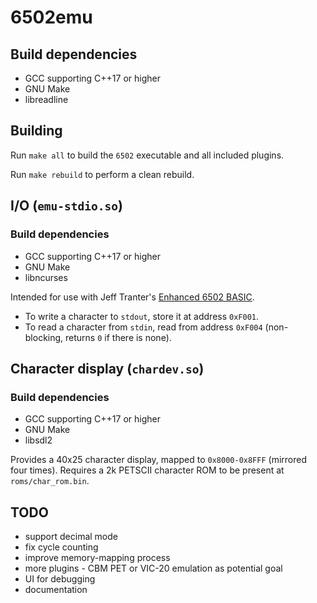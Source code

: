 # 6502emu

## Build dependencies

- GCC supporting C++17 or higher
- GNU Make
- libreadline

## Building

Run `make all` to build the `6502` executable and all included plugins.

Run `make rebuild` to perform a clean rebuild.

## I/O (`emu-stdio.so`)

### Build dependencies

- GCC supporting C++17 or higher
- GNU Make
- libncurses

Intended for use with Jeff Tranter's [Enhanced 6502 BASIC](https://github.com/jefftranter/6502/tree/master/asm/ehbasic).

- To write a character to `stdout`, store it at address `0xF001`.
- To read a character from `stdin`, read from address `0xF004` (non-blocking, returns `0` if there is none).

## Character display (`chardev.so`)

### Build dependencies

- GCC supporting C++17 or higher
- GNU Make
- libsdl2

Provides a 40x25 character display, mapped to `0x8000-0x8FFF` (mirrored four times).
Requires a 2k PETSCII character ROM to be present at `roms/char_rom.bin`.

## TODO

- support decimal mode
- fix cycle counting
- improve memory-mapping process
- more plugins - CBM PET or VIC-20 emulation as potential goal
- UI for debugging
- documentation
